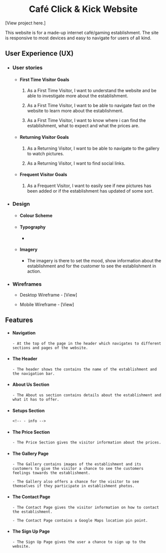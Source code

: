 <h1 align="center">Café Click & Kick Website</h1>


[View project here.]

This website is for a made-up internet café/gaming establishment. The site is responsive to most devices and easy to navigate for users of all kind.


<h2 align="center"><!--Project on multiple devices here --></h2>


## User Experience (UX)


-   ### User stories


    -   #### First Time Visitor Goals


        1. As a First Time Visitor, I want to understand the website and be able to investigate more about the establishment.

        2. As a First Time Visitor, I want to be able to navigate fast on the website to learn more about the establishment.

        3. As a First Time Visitor, I want to know where i can find the establishment, what to expect and what the prices are.


    -   #### Returning Visitor Goals


        1. As a Returning Visitor, I want to be able to navigate to the gallery to watch pictures.

        2. As a Returning Visitor, I want to find social links.


    -   #### Frequent Visitor Goals

        1. As a Frequent Visitor, I want to easily see if new pictures has been added or if the establishment has updated of some sort.



-   ### Design

    -   #### Colour Scheme

        <!-- -   Add colors here -->

    -   #### Typography

        <!-- -   Add fonts here -->
        
        -   

    -   #### Imagery

        -   The imagery is there to set the mood, show information about the establishment and for the customer to see the establishment in action.


*   ### Wireframes


    -    Desktop Wireframe - [View]

    -    Mobile Wireframe - [View]


## Features


-   #### Navigation


        - At the top of the page in the header which navigates to different sections and pages of the website.


-   #### The Header


        - The header shows the contains the name of the establishment and the navigation bar.


-   #### About Us Section


        - The About us section contains details about the establishment and what it has to offer.


-   #### Setups Section


        <!-- - info -->


-   #### The Price Section


        - The Price Section gives the visitor information about the prices.


-   #### The Gallery Page


        - The Gallery contains images of the establishment and its customers to give the visitor a chance to see the customers feelings towards the establishment.

        - The Gallery also offers a chance for the visitor to see themselves if they participate in establishment photos.


-   #### The Contact Page


        - The Contact Page gives the visitor information on how to contact the establishment.

        - The Contact Page contains a Google Maps location pin point.


-   #### The Sign Up Page


        - The Sign Up Page gives the user a chance to sign up to the website.
        
    


